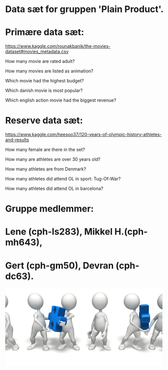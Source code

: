 # Data sæt for gruppen 'Plain Product'.

# Primære data sæt:

https://www.kaggle.com/rounakbanik/the-movies-dataset#movies_metadata.csv

How many movie are rated adult?

How many movies are listed as animation? 

Which movie had the highest budget? 

Which danish movie is most popular? 

Which english action movie had the biggest revenue? 


# Reserve data sæt:

https://www.kaggle.com/heesoo37/120-years-of-olympic-history-athletes-and-results

How many female are there in the set?

How many are athletes are over 30 years old?

How many athletes are from Denmark?

How many athletes did attend OL in sport: Tug-Of-War?

How many athletes did attend OL in barcelona?

# Gruppe medlemmer: 
# Lene (cph-ls283), Mikkel H.(cph-mh643), 
# Gert (cph-gm50), Devran (cph-dc63).
![Teamwork](https://github.com/MikkelHansen95/dataset/blob/master/teamwork.gif)
